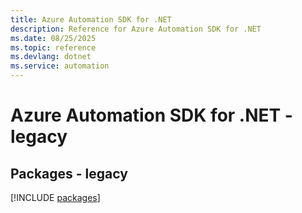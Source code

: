 ```yaml
---
title: Azure Automation SDK for .NET
description: Reference for Azure Automation SDK for .NET
ms.date: 08/25/2025
ms.topic: reference
ms.devlang: dotnet
ms.service: automation
---
```

# Azure Automation SDK for .NET - legacy
## Packages - legacy
[!INCLUDE [packages](automation-index.md)]